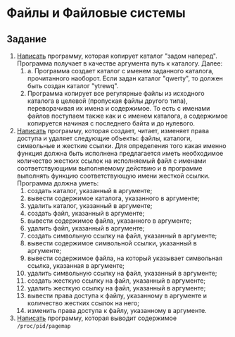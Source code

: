 # Файлы и Файловые системы

## Задание

1. [Написать](1) программу, которая копирует каталог "задом наперед". Программа получает в качестве аргумента путь к каталогу. Далее:
    1. a. Программа создает каталог с именем заданного каталога, прочитанного наоборот. Если задан каталог "qwerty", то должен быть создан каталог "ytrewq".
    2. Программа копирует все регулярные файлы из исходного каталога в целевой (пропуская файлы другого типа), переворачивая их имена и содержимое. То есть с именами файлов поступаем также как и с именем каталога, а содержимое копируется начиная с последнего байта и до нулевого.
2. [Написать](2) программу, которая создает, читает, изменяет права доступа и удаляет следующие объекты: файлы, каталоги, символьные и жесткие ссылки. Для определения того какая именно функция должна быть исполнена предлагается иметь необходимое количество жестких ссылок на исполняемый файл с именами соответствующими выполняемому действию и в программе выполнять функцию соответствующую имени жесткой ссылки. Программа должна уметь:
    1. создать каталог, указанный в аргументе;
    2. вывести содержимое каталога, указанного в аргументе;
    3. удалить каталог, указанный в аргументе;
    4. создать файл, указанный в аргументе;
    5. вывести содержимое файла, указанного в аргументе;
    6. удалить файл, указанный в аргументе;
    7. создать символьную ссылку на файл, указанный в аргументе;
    8. вывести содержимое символьной ссылки, указанный в аргументе;
    9. вывести содержимое файла, на который указывает символьная ссылка, указанная в аргументе;
    10. удалить символьную ссылку на файл, указанный в аргументе;
    11. создать жесткую ссылку на файл, указанный в аргументе;
    12. удалить жесткую ссылку на файл, указанный в аргументе;
    13. вывести права доступа к файлу, указанному в аргументе и количество жестких ссылок на него;
    14. изменить права доступа к файлу, указанному в аргументе.
3. [Написать](3) программу, которая выводит содержимое `/proc/pid/pagemap`
